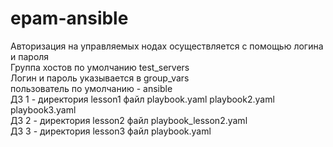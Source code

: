 # epam-ansible <br>
Авторизация на управляемых нодах осуществляется с помощью логина и пароля<br>
Группа хостов по умолчанию test_servers<br>
Логин и пароль указывается в group_vars<br>
пользователь по умолчанию - ansible<br>
ДЗ 1 - директория lesson1 файл playbook.yaml playbook2.yaml playbook3.yaml<br>
ДЗ 2 - директория lesson2 файл playbook_lesson2.yaml<br>
ДЗ 3 - директория lesson3 файл playbook.yaml<br>
